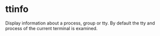 ttinfo
======

Display information about a process, group or tty.  By default the tty
and process of the current terminal is examined.

